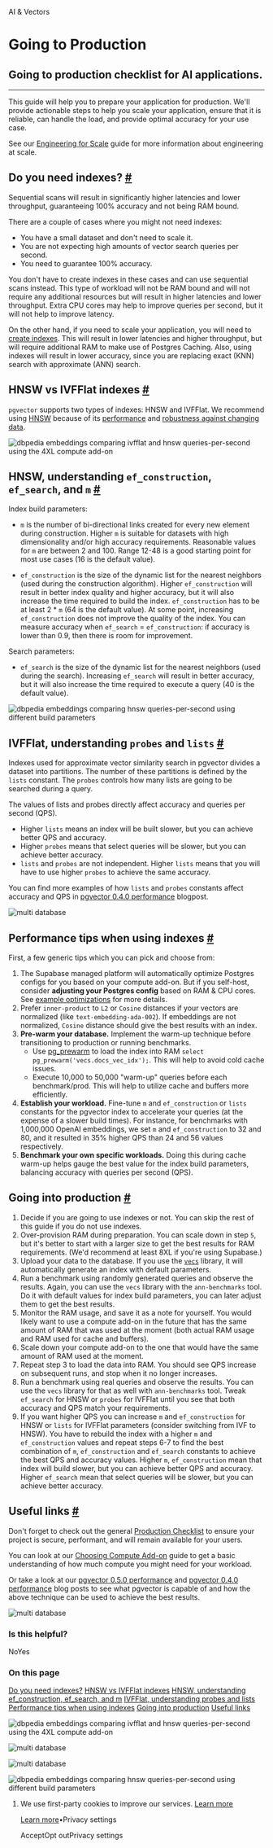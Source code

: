 AI & Vectors

# Going to Production

## Going to production checklist for AI applications.

* * *

This guide will help you to prepare your application for production. We'll provide actionable steps to help you scale your application, ensure that it is reliable, can handle the load, and provide optimal accuracy for your use case.

See our [Engineering for Scale](https://supabase.com/docs/guides/ai/engineering-for-scale) guide for more information about engineering at scale.

## Do you need indexes? [\#](https://supabase.com/docs/guides/ai/going-to-prod\#do-you-need-indexes)

Sequential scans will result in significantly higher latencies and lower throughput, guaranteeing 100% accuracy and not being RAM bound.

There are a couple of cases where you might not need indexes:

- You have a small dataset and don't need to scale it.
- You are not expecting high amounts of vector search queries per second.
- You need to guarantee 100% accuracy.

You don't have to create indexes in these cases and can use sequential scans instead. This type of workload will not be RAM bound and will not require any additional resources but will result in higher latencies and lower throughput. Extra CPU cores may help to improve queries per second, but it will not help to improve latency.

On the other hand, if you need to scale your application, you will need to [create indexes](https://supabase.com/docs/guides/ai/vector-indexes). This will result in lower latencies and higher throughput, but will require additional RAM to make use of Postgres Caching. Also, using indexes will result in lower accuracy, since you are replacing exact (KNN) search with approximate (ANN) search.

## HNSW vs IVFFlat indexes [\#](https://supabase.com/docs/guides/ai/going-to-prod\#hnsw-vs-ivfflat-indexes)

`pgvector` supports two types of indexes: HNSW and IVFFlat. We recommend using [HNSW](https://supabase.com/docs/guides/ai/vector-indexes/hnsw-indexes) because of its [performance](https://supabase.com/blog/increase-performance-pgvector-hnsw#hnsw-performance-1536-dimensions) and [robustness against changing data](https://supabase.com/docs/guides/ai/vector-indexes/hnsw-indexes#when-should-you-create-hnsw-indexes).

![dbpedia embeddings comparing ivfflat and hnsw queries-per-second using the 4XL compute add-on](https://supabase.com/docs/_next/image?url=%2Fdocs%2Fimg%2Fai%2Fgoing-prod%2Fdbpedia-ivfflat-vs-hnsw-4xl--light.png&w=3840&q=75&dpl=dpl_9xAnUGkSbk4dufV62sNRezafXykJ)

## HNSW, understanding `ef_construction`, `ef_search`, and `m` [\#](https://supabase.com/docs/guides/ai/going-to-prod\#hnsw-understanding-efconstruction--efsearch--and-m)

Index build parameters:

- `m` is the number of bi-directional links created for every new element during construction. Higher `m` is suitable for datasets with high dimensionality and/or high accuracy requirements. Reasonable values for `m` are between 2 and 100. Range 12-48 is a good starting point for most use cases (16 is the default value).

- `ef_construction` is the size of the dynamic list for the nearest neighbors (used during the construction algorithm). Higher `ef_construction` will result in better index quality and higher accuracy, but it will also increase the time required to build the index. `ef_construction` has to be at least 2 \* `m` (64 is the default value). At some point, increasing `ef_construction` does not improve the quality of the index. You can measure accuracy when `ef_search` = `ef_construction`: if accuracy is lower than 0.9, then there is room for improvement.


Search parameters:

- `ef_search` is the size of the dynamic list for the nearest neighbors (used during the search). Increasing `ef_search` will result in better accuracy, but it will also increase the time required to execute a query (40 is the default value).

![dbpedia embeddings comparing hnsw queries-per-second using different build parameters](https://supabase.com/docs/_next/image?url=%2Fdocs%2Fimg%2Fai%2Fgoing-prod%2Fdbpedia-hnsw-build-parameters--light.png&w=3840&q=75&dpl=dpl_9xAnUGkSbk4dufV62sNRezafXykJ)

## IVFFlat, understanding `probes` and `lists` [\#](https://supabase.com/docs/guides/ai/going-to-prod\#ivfflat-understanding-probes-and-lists)

Indexes used for approximate vector similarity search in pgvector divides a dataset into partitions. The number of these partitions is defined by the `lists` constant. The `probes` controls how many lists are going to be searched during a query.

The values of lists and probes directly affect accuracy and queries per second (QPS).

- Higher `lists` means an index will be built slower, but you can achieve better QPS and accuracy.
- Higher `probes` means that select queries will be slower, but you can achieve better accuracy.
- `lists` and `probes` are not independent. Higher `lists` means that you will have to use higher `probes` to achieve the same accuracy.

You can find more examples of how `lists` and `probes` constants affect accuracy and QPS in [pgvector 0.4.0 performance](https://supabase.com/blog/pgvector-performance) blogpost.

![multi database](https://supabase.com/docs/_next/image?url=%2Fdocs%2Fimg%2Fai%2Fgoing-prod%2Flists-count--light.png&w=3840&q=75&dpl=dpl_9xAnUGkSbk4dufV62sNRezafXykJ)

## Performance tips when using indexes [\#](https://supabase.com/docs/guides/ai/going-to-prod\#performance-tips-when-using-indexes)

First, a few generic tips which you can pick and choose from:

1. The Supabase managed platform will automatically optimize Postgres configs for you based on your compute add-on. But if you self-host, consider **adjusting your Postgres config** based on RAM & CPU cores. See [example optimizations](https://gist.github.com/egor-romanov/323e2847851bbd758081511785573c08) for more details.
2. Prefer `inner-product` to `L2` or `Cosine` distances if your vectors are normalized (like `text-embedding-ada-002`). If embeddings are not normalized, `Cosine` distance should give the best results with an index.
3. **Pre-warm your database.** Implement the warm-up technique before transitioning to production or running benchmarks.
   - Use [pg\_prewarm](https://www.postgresql.org/docs/current/pgprewarm.html) to load the index into RAM `select pg_prewarm('vecs.docs_vec_idx');`. This will help to avoid cold cache issues.
   - Execute 10,000 to 50,000 "warm-up" queries before each benchmark/prod. This will help to utilize cache and buffers more efficiently.
4. **Establish your workload.** Fine-tune `m` and `ef_construction` or `lists` constants for the pgvector index to accelerate your queries (at the expense of a slower build times). For instance, for benchmarks with 1,000,000 OpenAI embeddings, we set `m` and `ef_construction` to 32 and 80, and it resulted in 35% higher QPS than 24 and 56 values respectively.
5. **Benchmark your own specific workloads.** Doing this during cache warm-up helps gauge the best value for the index build parameters, balancing accuracy with queries per second (QPS).

## Going into production [\#](https://supabase.com/docs/guides/ai/going-to-prod\#going-into-production)

1. Decide if you are going to use indexes or not. You can skip the rest of this guide if you do not use indexes.
2. Over-provision RAM during preparation. You can scale down in step `5`, but it's better to start with a larger size to get the best results for RAM requirements. (We'd recommend at least 8XL if you're using Supabase.)
3. Upload your data to the database. If you use the [`vecs`](https://supabase.com/docs/guides/ai/python/api) library, it will automatically generate an index with default parameters.
4. Run a benchmark using randomly generated queries and observe the results. Again, you can use the `vecs` library with the `ann-benchmarks` tool. Do it with default values for index build parameters, you can later adjust them to get the best results.
5. Monitor the RAM usage, and save it as a note for yourself. You would likely want to use a compute add-on in the future that has the same amount of RAM that was used at the moment (both actual RAM usage and RAM used for cache and buffers).
6. Scale down your compute add-on to the one that would have the same amount of RAM used at the moment.
7. Repeat step 3 to load the data into RAM. You should see QPS increase on subsequent runs, and stop when it no longer increases.
8. Run a benchmark using real queries and observe the results. You can use the `vecs` library for that as well with `ann-benchmarks` tool. Tweak `ef_search` for HNSW or `probes` for IVFFlat until you see that both accuracy and QPS match your requirements.
9. If you want higher QPS you can increase `m` and `ef_construction` for HNSW or `lists` for IVFFlat parameters (consider switching from IVF to HNSW). You have to rebuild the index with a higher `m` and `ef_construction` values and repeat steps 6-7 to find the best combination of `m`, `ef_construction` and `ef_search` constants to achieve the best QPS and accuracy values. Higher `m`, `ef_construction` mean that index will build slower, but you can achieve better QPS and accuracy. Higher `ef_search` mean that select queries will be slower, but you can achieve better accuracy.

## Useful links [\#](https://supabase.com/docs/guides/ai/going-to-prod\#useful-links)

Don't forget to check out the general [Production Checklist](https://supabase.com/docs/guides/platform/going-into-prod) to ensure your project is secure, performant, and will remain available for your users.

You can look at our [Choosing Compute Add-on](https://supabase.com/docs/guides/ai/choosing-compute-addon) guide to get a basic understanding of how much compute you might need for your workload.

Or take a look at our [pgvector 0.5.0 performance](https://supabase.com/blog/increase-performance-pgvector-hnsw) and [pgvector 0.4.0 performance](https://supabase.com/blog/pgvector-performance) blog posts to see what pgvector is capable of and how the above technique can be used to achieve the best results.

![multi database](https://supabase.com/docs/_next/image?url=%2Fdocs%2Fimg%2Fai%2Fgoing-prod%2Fsize-to-rps--light.png&w=3840&q=75&dpl=dpl_9xAnUGkSbk4dufV62sNRezafXykJ)

### Is this helpful?

NoYes

### On this page

[Do you need indexes?](https://supabase.com/docs/guides/ai/going-to-prod#do-you-need-indexes) [HNSW vs IVFFlat indexes](https://supabase.com/docs/guides/ai/going-to-prod#hnsw-vs-ivfflat-indexes) [HNSW, understanding ef\_construction, ef\_search, and m](https://supabase.com/docs/guides/ai/going-to-prod#hnsw-understanding-efconstruction--efsearch--and-m) [IVFFlat, understanding probes and lists](https://supabase.com/docs/guides/ai/going-to-prod#ivfflat-understanding-probes-and-lists) [Performance tips when using indexes](https://supabase.com/docs/guides/ai/going-to-prod#performance-tips-when-using-indexes) [Going into production](https://supabase.com/docs/guides/ai/going-to-prod#going-into-production) [Useful links](https://supabase.com/docs/guides/ai/going-to-prod#useful-links)

![dbpedia embeddings comparing ivfflat and hnsw queries-per-second using the 4XL compute add-on](https://supabase.com/docs/_next/image?url=%2Fdocs%2Fimg%2Fai%2Fgoing-prod%2Fdbpedia-ivfflat-vs-hnsw-4xl--light.png&w=3840&q=75&dpl=dpl_9xAnUGkSbk4dufV62sNRezafXykJ)

![multi database](https://supabase.com/docs/_next/image?url=%2Fdocs%2Fimg%2Fai%2Fgoing-prod%2Flists-count--light.png&w=3840&q=75&dpl=dpl_9xAnUGkSbk4dufV62sNRezafXykJ)

![multi database](https://supabase.com/docs/_next/image?url=%2Fdocs%2Fimg%2Fai%2Fgoing-prod%2Fsize-to-rps--light.png&w=3840&q=75&dpl=dpl_9xAnUGkSbk4dufV62sNRezafXykJ)

![dbpedia embeddings comparing hnsw queries-per-second using different build parameters](https://supabase.com/docs/_next/image?url=%2Fdocs%2Fimg%2Fai%2Fgoing-prod%2Fdbpedia-hnsw-build-parameters--light.png&w=3840&q=75&dpl=dpl_9xAnUGkSbk4dufV62sNRezafXykJ)

1. We use first-party cookies to improve our services. [Learn more](https://supabase.com/privacy#8-cookies-and-similar-technologies-used-on-our-european-services)



   [Learn more](https://supabase.com/privacy#8-cookies-and-similar-technologies-used-on-our-european-services)•Privacy settings





   AcceptOpt outPrivacy settings